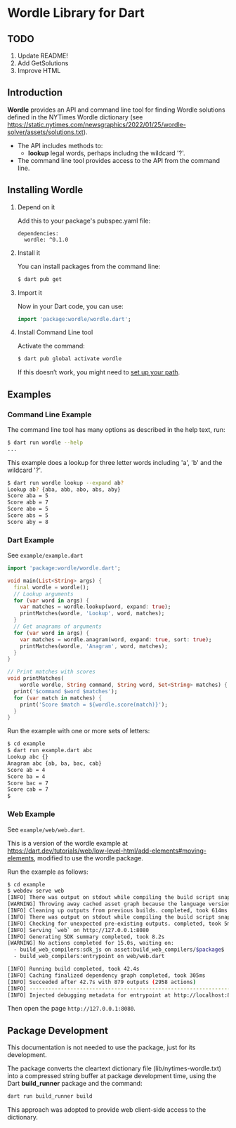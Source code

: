 # Wordle Library for Dart

## TODO

1. Update README!
2. Add GetSolutions
3. Improve HTML

## Introduction

**Wordle** provides an API and command line tool for finding Wordle solutions defined in the NYTimes Wordle dictionary (see
https://static.nytimes.com/newsgraphics/2022/01/25/wordle-solver/assets/solutions.txt).

-   The API includes methods to:
    -   **lookup** legal words, perhaps includng the wildcard '?'.
-   The command line tool provides access to the API from the command line.

## Installing Wordle

1. Depend on it

    Add this to your package's pubspec.yaml file:

    ```
    dependencies:
      wordle: ^0.1.0
    ```

2. Install it

    You can install packages from the command line:

    ```bash
    $ dart pub get
    ```

3. Import it

    Now in your Dart code, you can use:

    ```dart
    import 'package:wordle/wordle.dart';
    ```

4. Install Command Line tool

    Activate the command:

    ```bash
    $ dart pub global activate wordle
    ```

    If this doesn’t work, you might need to [set up your path](https://dart.dev/tools/pub/cmd/pub-global#running-a-script-from-your-path).

## Examples

### Command Line Example

The command line tool has many options as described in the help text, run:

```bash
$ dart run wordle --help
...
```

This example does a lookup for three letter words including 'a', 'b' and the wildcard '?'.

```bash
$ dart run wordle lookup --expand ab?
Lookup ab? {aba, abb, abo, abs, aby}
Score aba = 5
Score abb = 7
Score abo = 5
Score abs = 5
Score aby = 8
```

### Dart Example

See `example/example.dart`

```dart
import 'package:wordle/wordle.dart';

void main(List<String> args) {
  final wordle = wordle();
  // Lookup arguments
  for (var word in args) {
    var matches = wordle.lookup(word, expand: true);
    printMatches(wordle, 'Lookup', word, matches);
  }
  // Get anagrams of arguments
  for (var word in args) {
    var matches = wordle.anagram(word, expand: true, sort: true);
    printMatches(wordle, 'Anagram', word, matches);
  }
}

// Print matches with scores
void printMatches(
    wordle wordle, String command, String word, Set<String> matches) {
  print('$command $word $matches');
  for (var match in matches) {
    print('Score $match = ${wordle.score(match)}');
  }
}
```

Run the example with one or more sets of letters:

```bash
$ cd example
$ dart run example.dart abc
Lookup abc {}
Anagram abc {ab, ba, bac, cab}
Score ab = 4
Score ba = 4
Score bac = 7
Score cab = 7
$
```

### Web Example

See `example/web/web.dart`.

This is a version of the wordle example at https://dart.dev/tutorials/web/low-level-html/add-elements#moving-elements,
modified to use the wordle package.

Run the example as follows:

```bash
$ cd example
$ webdev serve web
[INFO] There was output on stdout while compiling the build script snapshot, run with `--verbose` to see it (you will ne[WARNING] Throwing away cached asset graph because the build phases have changed. This most commonly would happen as a result of adding a new dependency or updating your dependencies.
[WARNING] Throwing away cached asset graph because the language version of some package(s) changed. This would most commonly happen when updating dependencies or changing your min sdk constraint.
[INFO] Cleaning up outputs from previous builds. completed, took 614ms
[INFO] There was output on stdout while compiling the build script snapshot, run with `--verbose` to see it (you will ne[INFO] Building new asset graph completed, took 2.7s
[INFO] Checking for unexpected pre-existing outputs. completed, took 5ms
[INFO] Serving `web` on http://127.0.0.1:8080
[INFO] Generating SDK summary completed, took 8.2s
[WARNING] No actions completed for 15.0s, waiting on:
  - build_web_compilers:sdk_js on asset:build_web_compilers/$package$
  - build_web_compilers:entrypoint on web/web.dart

[INFO] Running build completed, took 42.4s
[INFO] Caching finalized dependency graph completed, took 305ms
[INFO] Succeeded after 42.7s with 879 outputs (2958 actions)
[INFO] ----------------------------------------------------------------------------------------------------------------
[INFO] Injected debugging metadata for entrypoint at http://localhost:8080/web.dart.bootstrap.js
```

Then open the page `http://127.0.0.1:8080`.

## Package Development

This documentation is not needed to use the package, just for its development.

The package converts the cleartext dictionary file (lib/nytimes-wordle.txt) into a
compressed string buffer at package development time, using the Dart
**build_runner** package and the command:

```bash
dart run build_runner build
```

This approach was adopted to provide web client-side access to the dictionary.

